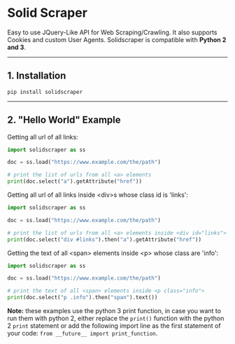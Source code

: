
# Solid Scraper

Easy to use JQuery-Like API for Web Scraping/Crawling. It also supports Cookies and custom User Agents. Solidscraper is compatible with **Python 2 and 3**.

---
## 1. Installation

````
pip install solidscraper
````

---
## 2. "Hello World" Example

Getting all url of all links:

````python
import solidscraper as ss

doc = ss.load("https://www.example.com/the/path")

# print the list of urls from all <a> elements
print(doc.select("a").getAttribute("href"))
````

Getting all url of all links inside \<div\>s whose class id is 'links':

````python
import solidscraper as ss

doc = ss.load("https://www.example.com/the/path")

# print the list of urls from all <a> elements inside <div id="links">
print(doc.select("div #links").then("a").getAttribute("href"))
````

Getting the text of all \<span\> elements inside \<p\> whose class are 'info':

````python
import solidscraper as ss

doc = ss.load("https://www.example.com/the/path")

# print the text of all <span> elements inside <p class="info">
print(doc.select("p .info").then("span").text())
````

**Note:** these examples use the python 3 print function, in case you want to run them with python 2, either replace the `print()` function with the python 2 `print` statement or add the following import line as the first statement of your code: `from __future__ import print_function`.